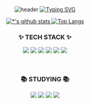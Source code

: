 <p align="center">
  <img src="https://capsule-render.vercel.app/api?type=waving&color=6994CDEE&text=&animation=twinkling&height=80" alt="header"/>
  <a href="https://git.io/typing-svg">
    <img src="https://readme-typing-svg.demolab.com/?font=Alkatra&weight=500&size=45&duration=3500&pause=3&color=6994CDEE&center=true&vCenter=true&multiline=true&repeat=true&width=1000&height=100&lines=Welcome+to+Gayoung's+GitHub!👋" alt="Typing SVG"/>
  </a>
</p>

<p align="center">
  <a href="https://github.com/gaebonglee">
    <img src="https://github-readme-stats.vercel.app/api?username=gaebonglee" alt="*'s github stats" />
  </a>
  <a href="https://github.com/gaebonglee/github-readme-stats">
    <img src="https://github-readme-stats.vercel.app/api/top-langs/?username=gaebonglee&layout=donut&langs_count=8&hide=jupyter%20notebook&theme=dracula&bg_color=ffffff&title_color=000000&text_color=000000" alt="Top Langs" />
  </a>
</p>

<h3 align="center">✨ TECH STACK ✨</h3>
<p align="center">
  <img src="https://img.shields.io/badge/HTML-E34F26.svg?style=for-the-badge&logo=HTML5&logoColor=fcfcfa" />
  <img src="https://img.shields.io/badge/CSS-1572B6.svg?style=for-the-badge&logo=css3&logoColor=fcfcfa" />
  <img src="https://img.shields.io/badge/JavaScript-F7DF1E.svg?style=for-the-badge&logo=javascript&logoColor=000000" />
 <img src="https://img.shields.io/badge/react-61DAFB?style=for-the-badge&logo=react&logoColor=black"> 
  <img src="https://img.shields.io/badge/sass-CC6699.svg?style=for-the-badge&logo=sass&logoColor=000000" />
  <img src="https://img.shields.io/badge/MySQL-4479A1.svg?style=for-the-badge&logo=MySQL&logoColor=fcfcfa" />
</p>
 <br>
<h3 align="center">📚 STUDYING 📚</h3>
<p align="center">
<img src="https://img.shields.io/badge/python-3776AB?style=for-the-badge&logo=python&logoColor=white"> 
<img src="https://img.shields.io/badge/typescript-007ACC.svg?style=for-the-badge&logo=typescript&logoColor=white" />
<img src="https://img.shields.io/badge/React Native-61DAFB?style=for-the-badge&logo=React&logoColor=black"/>
<img src="https://img.shields.io/badge/threedotjs-#000000?style=for-the-badge&logo=threedotjs&logoColor=white">
</p>
